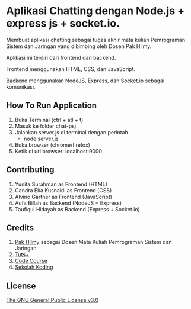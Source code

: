 # Aplikasi Chatting dengan Node.js + express js + socket.io.

Membuat aplikasi chatting sebagai tugas akhir mata kuliah Pemrograman Sistem dan Jaringan yang dibimbing oleh Dosen Pak Hilmy.

Aplikasi ini terdiri dari frontend dan backend.

Frontend menggunakan HTML, CSS, dan JavaScript.

Backend menggunakan NodeJS, Express, dan Socket.io sebagai komunikasi.

## How To Run Application
1. Buka Terminal (ctrl + atl + t)
2. Masuk ke folder chat-psj
3. Jalankan server.js di terminal dengan perintah
    * node server.js
4. Buka browser (chrome/firefox)
5. Ketik di url browser: localhost:9000

## Contributing
1. Yunita Surahman as Frontend (HTML)
2. Candra Eka Kusnaidi as Frontend (CSS)
3. Alvino Gartner as Frontend (JavaScript)
4. Aufa Billah as Backend (NodeJS + Express)
5. Taufiqul Hidayah as Backend (Express + Socket.io)

## Credits
1. [Pak Hilmy](https://github.com/hilmiat) sebagai Dosen Mata Kuliah Pemrograman Sistem dan Jaringan
2. [Tuts+](https://code.tutsplus.com/tutorials/real-time-chat-with-nodejs-socketio-and-expressjs--net-31708)
3. [Code Course](https://www.youtube.com/playlist?list=PLfdtiltiRHWHZh8C2G0xNRbcf0uyYzzK_)
4. [Sekolah Koding](https://www.sekolahkoding.com/)

## License
[The GNU General Public License v3.0 ](https://www.gnu.org/licenses/gpl-3.0.en.html)
